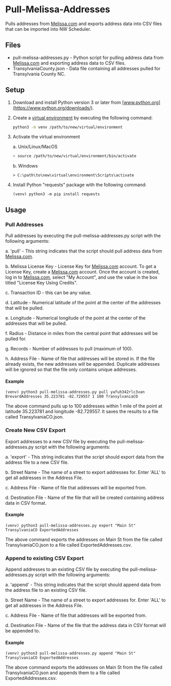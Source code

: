 # Pull-Melissa-Addresses

Pulls addresses from [Melissa.com](melissa.com) and exports address data into CSV files that can be imported into NW Scheduler.

## Files
- pull-melissa-addresses.py - Python script for pulling address data from [Melissa.com](https://melissa.com) and exporting address data to CSV files.
- TransylvaniaCounty.json - Data file containing all addresses pulled for Transylvania County NC.

## Setup

1. Download and install Python version 3 or later from [www.python.org](https://www.python.org/downloads/).
2. Create a [virtual environment](https://docs.python.org/3/library/venv.html) by executing the following command:
    ```bash
    python3 -m venv /path/to/new/virtual/environment
    ```
3. Activate the virtual environment

    a. Unix/Linux/MacOS

    ```bash
    > source /path/to/new/virtual/environment/bin/activate
    ```
    b. Windows

    ```> C:\path\to\new\virtual\environment\Scripts\activate```
4. Install Python "requests" package with the following command:

    ```(venv) python3 -m pip install requests```

## Usage

### Pull Addresses
Pull addresses by executing the pull-melissa-addresses.py script with the following arguments:

  a. 'pull' - This string indicates that the script should pull address data from [Melissa.com](https://melissa.com).

  b. Melissa License Key - License Key for [Melissa.com](https://melissa.com) account. To get a License Key, create a [Melissa.com](https://melissa.com) account. Once the account is created, log in to [Melissa.com](https://melissa.com), select "My Account", and use the value in the box titled "License Key Using Credits".

  c. Transaction ID - this can be any value.

  d. Latitude - Numerical latitude of the point at the center of the addresses that will be pulled.

  e. Longitude - Numerical longitude of the point at the center of the addresses that will be pulled.

  f. Radius - Distance in miles from the central point that addresses will be pulled for.

  g. Records - Number of addresses to pull (maximum of 100).

  h. Address File - Name of file that addresses will be stored in. If the file already exists, the new addresses will be appended. Duplicate addresses will be ignored so that the file only contains unique addresses.

#### Example
```(venv) python3 pull-melissa-addresses.py pull yafuh342rlc3van BrevardAddresses 35.223781 -82.729557 1 100 TransylvaniaCO```

The above command pulls up to 100 addresses within 1 mile of the point at latitude 35.223781 and longitude -82.729557. It saves the results to a file called TransylvaniaCO.json.

### Create New CSV Export
Export addresses to a new CSV file by executing the pull-melissa-addresses.py script with the following arguments:

  a. 'export' - This string indicates that the script should export data from the address file to a new CSV file.

  b. Street Name - The name of a street to export addresses for. Enter 'ALL' to get all addresses in the Address File.

  c. Address File - Name of file that addresses will be exported from.

  d. Destination File - Name of the file that will be created containing address data in CSV format.

#### Example
```(venv) python3 pull-melissa-addresses.py export "Main St" TransylvaniaCO ExportedAddresses```

The above command exports the addresses on Main St from the file called TransylvaniaCO.json to a file called ExportedAddresses.csv.

### Append to existing CSV Export
Append addresses to an existing CSV file by executing the pull-melissa-addresses.py script with the following arguments:

  a. 'append' - This string indicates that the script should append data from the address file to an existing CSV file.

  b. Street Name - The name of a street to export addresses for. Enter 'ALL' to get all addresses in the Address File.

  c. Address File - Name of file that addresses will be exported from.

  d. Destination File - Name of the file that the address data in CSV format will be appended to.

#### Example
```(venv) python3 pull-melissa-addresses.py append "Main St" TransylvaniaCO ExportedAddresses```

The above command exports the addresses on Main St from the file called TransylvaniaCO.json and appends them to a file called ExportedAddresses.csv.
